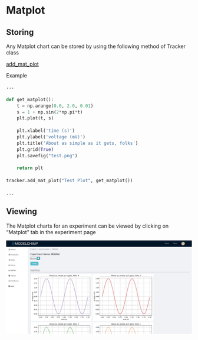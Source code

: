 # Matplot

## Storing
Any Matplot chart can be stored by using the following method of Tracker class

[add_mat_plot](../track.md#add_mat_plot)

Example

```python
...

def get_matplot():
    t = np.arange(0.0, 2.0, 0.01)
    s = 1 + np.sin(2*np.pi*t)
    plt.plot(t, s)

    plt.xlabel('time (s)')
    plt.ylabel('voltage (mV)')
    plt.title('About as simple as it gets, folks')
    plt.grid(True)
    plt.savefig("test.png")

    return plt

tracker.add_mat_plot("Test Plot", get_matplot())

...
```

## Viewing
The Matplot charts for an experiment can be viewed by clicking on “Matplot” tab in the experiment page

![Screenshot](../img/matplot.png)
